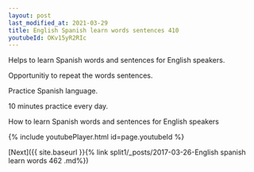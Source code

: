 ```yaml
---
layout: post
last_modified_at: 2021-03-29
title: English Spanish learn words sentences 410 
youtubeId: OKv15yR2RIc
---
```

 
 
Helps to learn Spanish words and sentences for English speakers.

Opportunitiy to repeat the words sentences. 

Practice Spanish language. 
 
10 minutes practice every day. 
 
How to learn Spanish words and sentences for English speakers 
 
{% include youtubePlayer.html id=page.youtubeId %}
 
 
[Next]({{ site.baseurl }}{% link  split1/_posts/2017-03-26-English spanish learn words 462 .md%})
 
